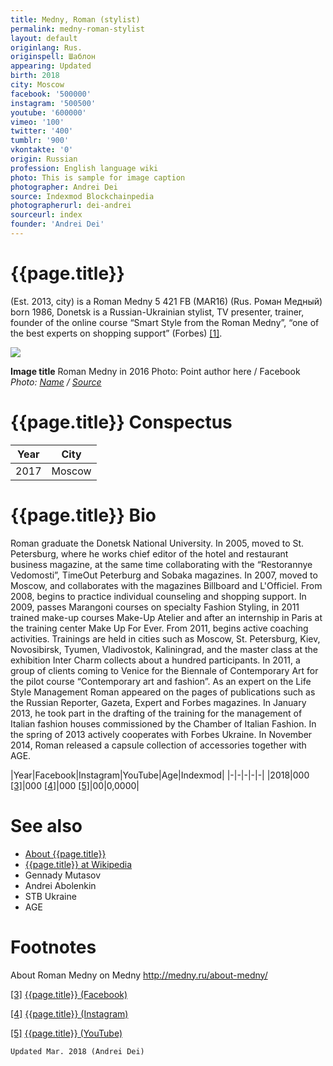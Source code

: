 ```yaml
---
title: Medny, Roman (stylist)
permalink: medny-roman-stylist
layout: default
originlang: Rus.
originspell: Шаблон
appearing: Updated
birth: 2018
city: Moscow
facebook: '500000'
instagram: '500500'
youtube: '600000'
vimeo: '100'
twitter: '400'
tumblr: '900'
vkontakte: '0'
origin: Russian
profession: English language wiki
photo: This is sample for image caption
photographer: Andrei Dei
source: Indexmod Blockchainpedia
photographerurl: dei-andrei
sourceurl: index
founder: 'Andrei Dei'
---
```


# {{page.title}}

(Est. 2013, city) is a Roman Medny  5 421  FB (MAR16) (Rus. Роман Медный) born 1986, Donetsk is a Russian-Ukrainian stylist, TV presenter, trainer, founder of the online course “Smart Style from the Roman Medny”, “one of the best experts on shopping support” (Forbes) <span id="a1">[\[1\]](#f1)</span>.

![](/encyclopedia/images/{{page.permalink}}.jpg)

**Image title**
Roman Medny in 2016
Photo: Point author here / Facebook
*Photo: [Name](index) / [Source](index)*

# {{page.title}} Conspectus

|Year|City|
|-|-|
|2017|Moscow|

# {{page.title}} Bio
Roman graduate the Donetsk National University. In 2005, moved to St. Petersburg, where he works chief editor of the hotel and restaurant business magazine, at the same time collaborating with the “Restorannye Vedomosti”, TimeOut Peterburg and Sobaka magazines. In 2007, moved to Moscow, and collaborates with the magazines Billboard and L'Officiel. From 2008, begins to practice individual counseling and shopping support. In 2009, passes Marangoni courses on specialty Fashion Styling, in 2011 trained make-up courses Make-Up Atelier and after an internship in Paris at the training center Make Up For Ever. From 2011, begins active coaching activities. Trainings are held in cities such as Moscow, St. Petersburg, Kiev, Novosibirsk, Tyumen, Vladivostok, Kaliningrad, and the master class at the exhibition Inter Charm collects about a hundred participants.
In 2011, a group of clients coming to Venice for the Biennale of Contemporary Art for the pilot course “Contemporary art and fashion”. As an expert on the Life Style Management Roman appeared on the pages of publications such as the Russian Reporter, Gazeta, Expert and Forbes magazines. In January 2013, he took part in the drafting of the training for the management of Italian fashion houses commissioned by the Chamber of Italian Fashion.
In the spring of 2013 actively cooperates with Forbes Ukraine. In November 2014, Roman released a capsule collection of accessories together with AGE.

|Year|Facebook|Instagram|YouTube|Age|Indexmod|
|-|-|-|-|-|
|2018|000 <span id="a3">[\[3\]](#f3)</span>|000 <span id="a4">[\[4\]](#f4)</span>|000 <span id="a5">[\[5\]](#f5)</span>|00|0,0000|


# See also

+ [About {{page.title}}](index)
+ [{{page.title}} at Wikipedia](index)
+ Gennady Mutasov
+ Andrei Abolenkin
+ STB Ukraine
+ AGE

# Footnotes

About Roman Medny on Medny
http://medny.ru/about-medny/

[[3]](#a3) <span id="f3"></span> [{{page.title}} (Facebook)](index)

[[4]](#a4) <span id="f4"></span> [{{page.title}} (Instagram)](index)

[[5]](#a5) <span id="f5"></span> [{{page.title}} (YouTube)](index)

`Updated Mar. 2018 (Andrei Dei)`
